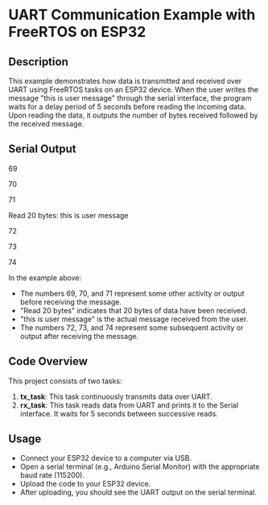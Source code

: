 # UART Communication Example with FreeRTOS on ESP32

## Description
This example demonstrates how data is transmitted and received over UART using FreeRTOS tasks on an ESP32 device. When the user writes the message "this is user message" through the serial interface, the program waits for a delay period of 5 seconds before reading the incoming data. Upon reading the data, it outputs the number of bytes received followed by the received message.

## Serial Output
69

70

71

Read 20 bytes: this is user message

72

73

74


In the example above:
- The numbers 69, 70, and 71 represent some other activity or output before receiving the message.
- "Read 20 bytes" indicates that 20 bytes of data have been received.
- "this is user message" is the actual message received from the user.
- The numbers 72, 73, and 74 represent some subsequent activity or output after receiving the message.

## Code Overview
This project consists of two tasks:
1. **tx_task**: This task continuously transmits data over UART.
2. **rx_task**: This task reads data from UART and prints it to the Serial interface. It waits for 5 seconds between successive reads.

## Usage
- Connect your ESP32 device to a computer via USB.
- Open a serial terminal (e.g., Arduino Serial Monitor) with the appropriate baud rate (115200).
- Upload the code to your ESP32 device.
- After uploading, you should see the UART output on the serial terminal.
